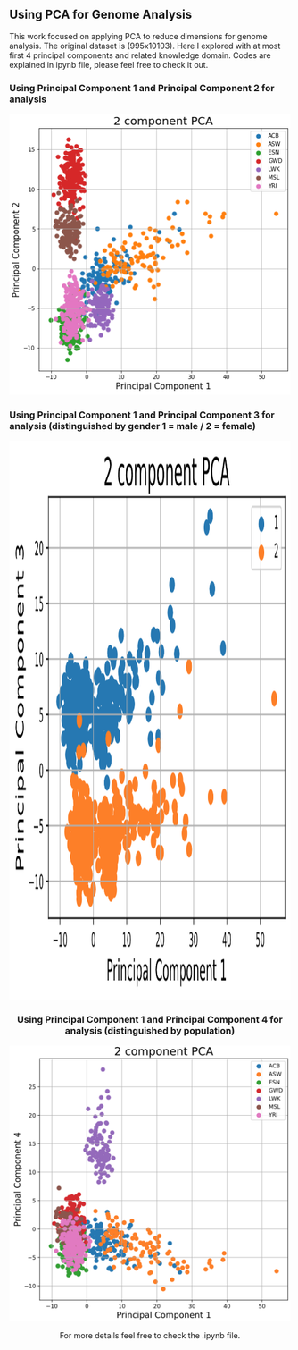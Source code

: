 ## Using PCA for Genome Analysis

This work focused on applying PCA to reduce dimensions for genome analysis. The original dataset is (995x10103). Here I explored with at most first 4 principal components and related knowledge domain. Codes are explained in ipynb file, please feel free to check it out.

### Using Principal Component 1 and Principal Component 2 for analysis

![plot](./Images/pic1.png)

### Using Principal Component 1 and Principal Component 3 for analysis (distinguished by gender 1 = male / 2 = female)

<div style="text-align:center"><img src="./Images/pic2.png" width="1000" height="1000">

### Using Principal Component 1 and Principal Component 4 for analysis (distinguished by population)

![plot](./Images/pic3.png)

For more details feel free to check the .ipynb file.
